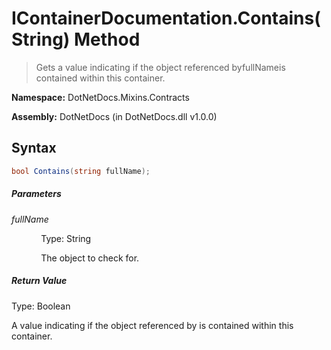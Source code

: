 # IContainerDocumentation.Contains(String) Method
> Gets a value indicating if the object referenced byfullNameis contained within this container.

**Namespace:** DotNetDocs.Mixins.Contracts

**Assembly:** DotNetDocs (in DotNetDocs.dll v1.0.0)
## Syntax
```csharp
bool Contains(string fullName);
```
##### Parameters
*fullName*

&nbsp;&nbsp;&nbsp;&nbsp;&nbsp;&nbsp;&nbsp;&nbsp;&nbsp;&nbsp;&nbsp;&nbsp;Type: String

&nbsp;&nbsp;&nbsp;&nbsp;&nbsp;&nbsp;&nbsp;&nbsp;&nbsp;&nbsp;&nbsp;&nbsp;The object to check for.


##### Return Value
Type: Boolean

A value indicating if the object referenced by  is contained within this container.

